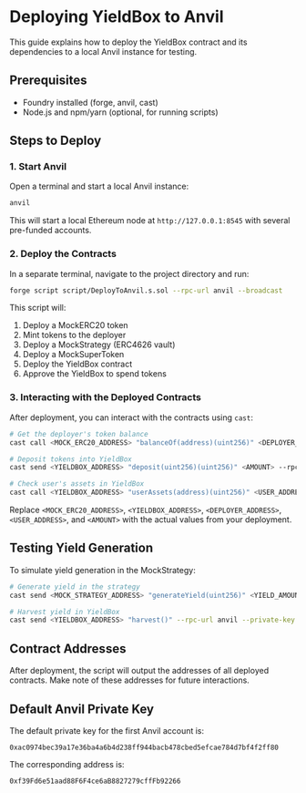# Deploying YieldBox to Anvil

This guide explains how to deploy the YieldBox contract and its dependencies to a local Anvil instance for testing.

## Prerequisites

- Foundry installed (forge, anvil, cast)
- Node.js and npm/yarn (optional, for running scripts)

## Steps to Deploy

### 1. Start Anvil

Open a terminal and start a local Anvil instance:

```bash
anvil
```

This will start a local Ethereum node at `http://127.0.0.1:8545` with several pre-funded accounts.

### 2. Deploy the Contracts

In a separate terminal, navigate to the project directory and run:

```bash
forge script script/DeployToAnvil.s.sol --rpc-url anvil --broadcast
```

This script will:
1. Deploy a MockERC20 token
2. Mint tokens to the deployer
3. Deploy a MockStrategy (ERC4626 vault)
4. Deploy a MockSuperToken
5. Deploy the YieldBox contract
6. Approve the YieldBox to spend tokens

### 3. Interacting with the Deployed Contracts

After deployment, you can interact with the contracts using `cast`:

```bash
# Get the deployer's token balance
cast call <MOCK_ERC20_ADDRESS> "balanceOf(address)(uint256)" <DEPLOYER_ADDRESS> --rpc-url anvil

# Deposit tokens into YieldBox
cast send <YIELDBOX_ADDRESS> "deposit(uint256)(uint256)" <AMOUNT> --rpc-url anvil --private-key 0xac0974bec39a17e36ba4a6b4d238ff944bacb478cbed5efcae784d7bf4f2ff80

# Check user's assets in YieldBox
cast call <YIELDBOX_ADDRESS> "userAssets(address)(uint256)" <USER_ADDRESS> --rpc-url anvil
```

Replace `<MOCK_ERC20_ADDRESS>`, `<YIELDBOX_ADDRESS>`, `<DEPLOYER_ADDRESS>`, `<USER_ADDRESS>`, and `<AMOUNT>` with the actual values from your deployment.

## Testing Yield Generation

To simulate yield generation in the MockStrategy:

```bash
# Generate yield in the strategy
cast send <MOCK_STRATEGY_ADDRESS> "generateYield(uint256)" <YIELD_AMOUNT> --rpc-url anvil --private-key 0xac0974bec39a17e36ba4a6b4d238ff944bacb478cbed5efcae784d7bf4f2ff80

# Harvest yield in YieldBox
cast send <YIELDBOX_ADDRESS> "harvest()" --rpc-url anvil --private-key 0xac0974bec39a17e36ba4a6b4d238ff944bacb478cbed5efcae784d7bf4f2ff80
```

## Contract Addresses

After deployment, the script will output the addresses of all deployed contracts. Make note of these addresses for future interactions.

## Default Anvil Private Key

The default private key for the first Anvil account is:
```
0xac0974bec39a17e36ba4a6b4d238ff944bacb478cbed5efcae784d7bf4f2ff80
```

The corresponding address is:
```
0xf39Fd6e51aad88F6F4ce6aB8827279cffFb92266
``` 